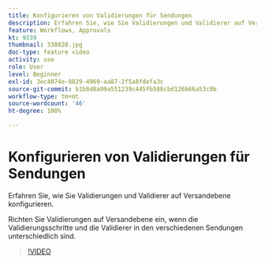 ```yaml
---
title: Konfigurieren von Validierungen für Sendungen
description: Erfahren Sie, wie Sie Validierungen und Validierer auf Versandebene konfigurieren.
feature: Workflows, Approvals
kt: 9339
thumbnail: 338828.jpg
doc-type: feature video
activity: use
role: User
level: Beginner
exl-id: 3ec4074e-8829-4969-aa87-2f5a8fdefa3c
source-git-commit: b1b8d8a99a551239c445fb588cbd126b66a53c9b
workflow-type: tm+mt
source-wordcount: '46'
ht-degree: 100%

---
```


# Konfigurieren von Validierungen für Sendungen 

Erfahren Sie, wie Sie Validierungen und Validierer auf Versandebene konfigurieren.  

Richten Sie Validierungen auf Versandebene ein, wenn die Validierungsschritte und die Validierer in den verschiedenen Sendungen unterschiedlich sind.

>[!VIDEO](https://video.tv.adobe.com/v/338828?quality=12&learn=on)
